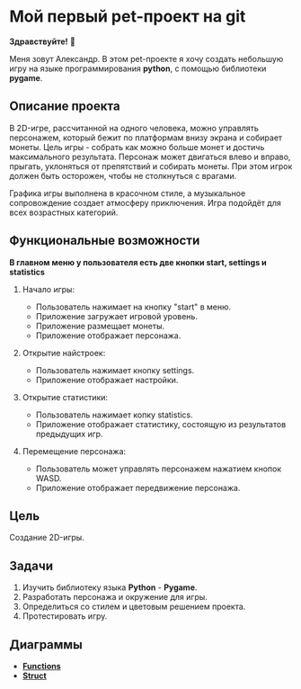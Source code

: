 # Мой первый pet-проект на git
__Здравствуйте!__ :wave:

Меня зовут Александр. В этом pet-проекте я хочу создать небольшую игру на языке программирования __python__, с помощью библиотеки __pygame__. 
## Описание проекта
В 2D-игре, рассчитанной на одного человека, можно управлять персонажем, который бежит по платформам внизу экрана и собирает монеты. Цель игры - собрать как можно больше монет и достичь максимального результата.
Персонаж может двигаться влево и вправо, прыгать, уклоняться от препятствий и собирать монеты. При этом игрок должен быть осторожен, чтобы не столкнуться с врагами.

Графика игры выполнена в красочном стиле, а музыкальное сопровождение создает атмосферу приключения. Игра подойдёт для всех возрастных категорий.
## Функциональные возможности

__В главном меню у пользователя есть две кнопки start, settings и statistics__

1. Начало игры:
   - Пользователь нажимает на кнопку "start" в меню.
   - Приложение загружает игровой уровень.
   - Приложение размещает монеты.
   - Приложение отображает персонажа.

2. Открытие найстроек:
   - Пользователь нажимает кнопку settings.
   - Приложение отображает настройки.

3. Открытие статистики:
   - Пользователь нажимает копку statistics.
   - Приложение отображает статистику, состоящую из результатов предыдущих игр.

4. Перемещение персонажа:
   - Пользователь может управлять персонажем нажатием кнопок WASD.
   - Приложение отображает передвижение персонажа.

## Цель
Создание 2D-игры.
## Задачи
1. Изучить библиотеку языка __Python__ - __Pygame__.
2. Разработать персонажа и окружение для игры.
3. Определиться со стилем и цветовым решением проекта.
4. Протестировать игру.

## Диаграммы
* [**Functions**](docs/functions.md)
* [**Struct**](docs/struct.md)